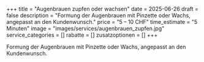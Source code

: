 +++
title = "Augenbrauen zupfen oder wachsen"
date = 2025-06-26
draft = false
description = "Formung der Augenbrauen mit Pinzette oder Wachs, angepasst an den Kundenwunsch."
price = "5 – 10 CHF"
time_estimate = "5 Minuten"
image = "images/services/augenbrauen_zupfen.jpg"
service_categories = []
rabatte = []
zusatzoptionen = []
+++

Formung der Augenbrauen mit Pinzette oder Wachs, angepasst an den Kundenwunsch.
